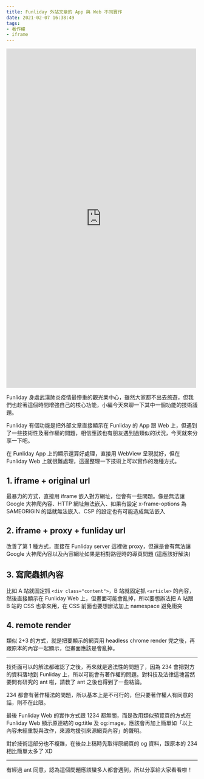 ```yaml
---
title: Funliday 外站文章的 App 與 Web 不同實作
date: 2021-02-07 16:38:49
tags:
- 著作權
- iframe
---
```


<iframe src="https://www.facebook.com/plugins/video.php?href=https%3A%2F%2Fwww.facebook.com%2F1671274149815619%2Fvideos%2F240193833737580&width=500&show_text=false&appId=481027911976374&height=893" width="500" height="893" style="border:none;overflow:hidden" scrolling="no" frameborder="0" allowfullscreen="true" allow="autoplay; clipboard-write; encrypted-media; picture-in-picture; web-share" allowFullScreen="true"></iframe>

Funliday 身處武漢肺炎疫情最慘重的觀光業中心，雖然大家都不出去旅遊，但我們也趁著這個時間增強自己的核心功能，小編今天來聊一下其中一個功能的技術議題。

Funliday 有個功能是把外部文章直接顯示在 Funliday 的 App 跟 Web 上，但遇到了一些技術性及著作權的問題，相信應該也有朋友遇到過類似的狀況，今天就來分享一下吧。

在 Funliday App 上的顯示還算好處理，直接用 WebView 呈現就好，但在 Funliday Web 上就很難處理，這邊整理一下技術上可以實作的幾種方式。

## 1. iframe + original url

最暴力的方式，直接用 iframe 嵌入對方網址，但會有一些問題。像是無法讓 Google 大神爬內容、HTTP 網址無法嵌入、如果有設定 x-frame-options 為 SAMEORIGIN 的話就無法嵌入、CSP 的設定也有可能造成無法嵌入

## 2. iframe + proxy + funliday url

改善了第 1 種方式，直接在 Funliday server 這裡做 proxy，但還是會有無法讓 Google 大神爬內容以及內容網址如果是相對路徑時的導頁問題 (這應該好解決)

## 3. 寫爬蟲抓內容

比如 A 站就固定抓 `<div class="content">`，B 站就固定抓 `<article>` 的內容，然後直接顯示在 Funliday Web 上，但畫面可能會亂掉，所以要想辦法把 A 站跟 B 站的 CSS 也拿來用，在 CSS 前面也要想辦法加上 namespace 避免衝突

## 4. remote render

類似 2+3 的方式，就是把要顯示的網頁用 headless chrome render 完之後，再跟原本的內容一起顯示，但畫面應該是會亂掉。

---

技術面可以的解法都確認了之後，再來就是適法性的問題了，因為 234 會把對方的資料落地到 Funliday 上，所以可能會有著作權的問題。對科技及法律這塊當然要問有研究的 ant 啦，請教了 ant 之後也得到了一些結論。

234 都會有著作權法的問題，所以基本上是不可行的，但只要著作權人有同意的話，則不在此限。

最後 Funliday Web 的實作方式跟 1234 都無關，而是改用類似預覽頁的方式在 Funliday Web 顯示原連結的 og:title 及 og:image，應該會再加上簡單如「以上內容未經重製與改作，來源均援引來源網頁內容」的聲明。

對於技術這部分也不複雜，在後台上稿時先取得原網頁的 og 資料，跟原本的 234 相比簡單太多了 XD

---

有經過 ant 同意，認為這個問題應該蠻多人都會遇到，所以分享給大家看看啦！